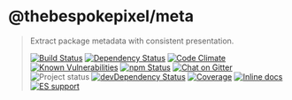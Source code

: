 # @thebespokepixel/meta
> Extract package metadata with consistent presentation.
>
>[![Build Status][build-badge]][travis]
[![Dependency Status][david-badge]][david]
[![Code Climate][code-climate-badge]][code-climate]
[![Known Vulnerabilities][snyk-badge]][snyk]
[![npm Status][npm-badge]][npm]
[![Chat on Gitter][gitter-badge]][gitter]  
![Project status][project-badge]
[![devDependency Status][david-dev-badge]][david-dev]
[![Coverage][coverage-badge]][coverage]
[![Inline docs][inch-badge]][inch]
[![ES support][es-badge]][es]

[gitter-badge]: https://img.shields.io/gitter/room/MarkGriffiths/help.svg?style=flat
[project-badge]: http://img.shields.io/badge/status-beta-blue.svg?style=flat
[build-badge]: http://img.shields.io/travis/MarkGriffiths/meta.svg?branch=master&style=flat
[david-badge]: http://img.shields.io/david/MarkGriffiths/meta.svg?branch=master&style=flat
[david-dev-badge]: http://img.shields.io/david/dev/MarkGriffiths/meta.svg?branch=master&style=flat
[npm-badge]: https://img.shields.io/npm/v/@thebespokepixel/meta.svg?style=flat&logo=data%3Aimage%2Fsvg%2Bxml%3Bbase64%2CPHN2ZyB3aWR0aD0iMTQiIGhlaWdodD0iMTQiIHZpZXdCb3g9IjAgMCAxNCAxNCIgeG1sbnM9Imh0dHA6Ly93d3cudzMub3JnLzIwMDAvc3ZnIj48dGl0bGU%2BbnBtPC90aXRsZT48ZyBmaWxsPSJub25lIiBmaWxsLXJ1bGU9ImV2ZW5vZGQiPjxyZWN0IGZpbGwtb3BhY2l0eT0iLjMiIGZpbGw9IiMwMDAiIHg9IjIiIHk9IjExIiB3aWR0aD0iMTAiIGhlaWdodD0iMiIgcng9IjEiLz48cGF0aCBmaWxsPSIjRkZGIiBkPSJNMiAyaDEwdjEwSDJ6Ii8%2BPHBhdGggZmlsbD0iI0MxMjEyNyIgZD0iTTMgMTFoNFY1aDJ2NmgyVjNIM3oiLz48L2c%2BPC9zdmc%2B
[es-badge]: https://img.shields.io/badge/es2015-jsnext%3Amain_%E2%9C%94-64CA39.svg?style=flat&logo=data%3Aimage%2Fpng%3Bbase64%2CiVBORw0KGgoAAAANSUhEUgAAAA4AAAAOCAYAAAAfSC3RAAAABGdBTUEAALGPC%2FxhBQAAAgxJREFUKBVjZEAC%2F%2F%2F%2FZ3nx4oXNnz9%2FKjk4OGS%2BfPny4fv37yFaWlrPkZSBmUwwgR8%2Ffqi%2BefPmAVDh6rVr1%2FImJyffePDggaiEhMQ1oIGcMHUodH5%2Bvg%2FQ9O%2BfP3%2F%2B5uzsPBMoKQnETG5ubtW3b99%2BWVVVJY6iASQJEpg4cSJfeHj4trNnzz4NDAz8CRQCOe1fdHT0n79AcOzYsa8gdbgAf1FR0cYLFy48AjqNEeh0dZALysvLdwM1wL0E08wCYwDpj79%2F%2F94BtED%2Fzp070qysrEcvX758d8qUKcVAuX9I6sBMFJO4ublfGBgYyLKxsZ29du3aK6BTS79%2B%2FXoJ6H%2BPp0%2BfLgO6RBBmALKNjO%2FevbMASjIAbfxobGwsffXqVQ9g4HABDVwLDO3Pz58%2FdwTKSzMyMv5DtvE%2FMOjPXb9%2B%2FXlQUFBmcHDwDqCi2Fu3bpW9ffv2y%2B7du68B45Zn5syZQSBbkTUyACPaBRggPz9%2B%2FLjvyJEjkd3d3addXFwUd%2B7ceRsYTRrAMPh748YNOQyNcnJyTvv3738ClPgPxP%2FOnDnTz8PDwy4rK%2Fu4ra1tLwsLCzMw1D%2BCNMJBQkKC6sOHD1%2BHhYVlwwUZGFiANq4CpqjPwMB5B4yuXUA5ESR5BpAz806fPv1AQUHBAkWCgYGDi4urTVpaej5QXABNDsw1AJKB2CSAYoxQDJcGADWj9%2Fy2a%2BooAAAAAElFTkSuQmCC
[snyk-badge]: https://snyk.io/test/github/markgriffiths/meta/badge.svg?style=flat
[inch-badge]: http://inch-ci.org/github/MarkGriffiths/meta.svg?branch=master&style=shields
[code-climate-badge]: https://codeclimate.com/github/MarkGriffiths/meta/badges/gpa.svg
[coverage-badge]: https://codeclimate.com/github/MarkGriffiths/meta/badges/coverage.svg

[travis]: https://travis-ci.org/MarkGriffiths/meta
[david]: https://david-dm.org/MarkGriffiths/meta/master
[david-dev]: https://david-dm.org/MarkGriffiths/meta/master#info=devDependencies
[npm]: https://www.npmjs.com/package/@thebespokepixel/meta
[snyk]: https://snyk.io/test/github/markgriffiths/meta
[code-climate]:https://codeclimate.com/github/MarkGriffiths/meta
[coverage]:https://codeclimate.com/coverage/github/MarkGriffiths/meta
[xo]: https://github.com/sindresorhus/xo
[inch]: http://inch-ci.org/github/MarkGriffiths/meta
[es]: https://github.com/rollup/rollup/wiki/jsnext:main
[gitter]: https://gitter.im/MarkGriffiths/help?utm_source=badge&utm_medium=badge&utm_campaign=pr-badge&utm_content=badge
